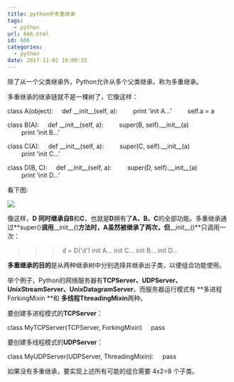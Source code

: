 ```yaml
---
title: python中多重继承
tags:
  - python
url: 666.html
id: 666
categories:
  - python
date: 2017-11-02 19:09:33
---
```


除了从一个父类继承外，Python允许从多个父类继承，称为多重继承。

多重继承的继承链就不是一棵树了，它像这样：

class A(object):
    def \_\_init\_\_(self, a):
        print 'init A...'
        self.a = a

class B(A):
    def \_\_init\_\_(self, a):
        super(B, self).\_\_init\_\_(a)
        print 'init B...'

class C(A):
    def \_\_init\_\_(self, a):
        super(C, self).\_\_init\_\_(a)
        print 'init C...'

class D(B, C):
    def \_\_init\_\_(self, a):
        super(D, self).\_\_init\_\_(a)
        print 'init D...'

看下图:

[![](/ueditor/php/upload/image/20171102/1509620926368433.jpg)](http://img.mukewang.com/54daf037000142d207580552.jpg)

像这样，**D **同时继承自**B**和**C**，也就是**D**拥有了**A、B、C**的全部功能。多重继承通过**super()**调用**\_\_init\_\_()**方法时，**A**虽然被继承了两次，但**\_\_init\_\_()**只调用一次：

>>> d = D('d')
init A...
init C...
init B...
init D...

**多重继承的目的**是从两种继承树中分别选择并继承出子类，以便组合功能使用。

举个例子，Python的网络服务器有**TCPServer、UDPServer、UnixStreamServer、UnixDatagramServer**，而服务器运行模式有 **多进程ForkingMixin **和 **多线程ThreadingMixin**两种。

要创建多进程模式的**TCPServer**：

class MyTCPServer(TCPServer, ForkingMixin)
    pass

要创建多线程模式的**UDPServer**：

class MyUDPServer(UDPServer, ThreadingMixin):
    pass

如果没有多重继承，要实现上述所有可能的组合需要 4x2=8 个子类。
